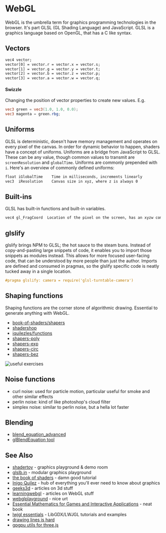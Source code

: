 # WebGL
WebGL is the umbrella term for graphics programming technologies in the
browser. It's part GLSL (GL Shading Language) and JavaScript. GLSL is a
graphics language based on OpenGL, that has a C like syntax.

## Vectors
```txt
vec4 vector;
vector[0] = vector.r = vector.x = vector.s;
vector[1] = vector.g = vector.y = vector.t;
vector[2] = vector.b = vector.z = vector.p;
vector[3] = vector.a = vector.w = vector.q;
```

#### Swizzle
Changing the position of vector properties to create new values. E.g.
```glsl
vec3 green = vec3(1.0, 1.0, 0.0);
vec3 magenta = green.rbg;
```

## Uniforms
GLSL is deterministic, doesn't have memory management and operates on every
pixel of the canvas. In order for dynamic behavior to happen, shaders have a
concept of uniforms. Uniforms are a bridge from JavaScript to GLSL. These can
be any value, though common values to transmit are `screenResolution` and
`globalTime`. Uniforms are commonly prepended with `i`. Here's an overview of
commonly defined uniforms:
```txt
float iGlobalTime    Time in milliseconds, increments linearly
vec3  iResolution    Canvas size in xyz, where z is always 0
```

## Built-ins
GLSL has built-in functions and built-in variables.

```txt
vec4 gl_FragCoord  Location of the pixel on the screen, has an xyzw component
```

## glslify
glslify brings NPM to GLSL; the hot sauce to the steam buns. Instead of
copy-and-pasting large snippets of code, it enables you to import those
snippets as modules instead. This allows for more focused user-facing code,
that can be understood by more people than just the author. Imports are defined
and consumed in pragmas, so the glslify specific code is neatly tucked away
in a single location.
```glsl
#pragma glslify: camera = require('glsl-turntable-camera')
```

## Shaping functions
Shaping functions are the corner stone of algorithmic drawing. Essential to
generate anything with WebGL.
- [book-of-shaders/shapers](http://patriciogonzalezvivo.com/2015/thebookofshaders/05/)
- [shadershop](http://www.cdglabs.org/Shadershop/)
- [iquilezles/functions](http://www.iquilezles.org/www/articles/functions/functions.htm)
- [shapers-poly](http://www.flong.com/texts/code/shapers_poly/)
- [shapers-exp](http://www.flong.com/texts/code/shapers_exp/)
- [shapers-circ](http://www.flong.com/texts/code/shapers_circ/)
- [shapers-bez](http://www.flong.com/texts/code/shapers_bez/)

![useful exercises](http://c4.staticflickr.com/8/7346/9546075099_14b91d8dec_h.jpg)

## Noise functions
- curl noise: used for particle motion, particular useful for smoke and other similar effects
- perlin noise: kind of like photoshop's cloud filter
- simplex noise: similar to perlin noise, but a hella lot faster

## Blending
- [blend_equation_advanced](https://www.opengl.org/registry/specs/NV/blend_equation_advanced.txt)
- [glBlendEquation tool](http://www.andersriggelsen.dk/glblendfunc.php)

## See Also
- [shadertoy](https://www.shadertoy.com/) - graphics playground & demo room
- [glslb.in](http://glslb.in/) - modular graphics playground
- [the book of shaders](http://patriciogonzalezvivo.com/2015/thebookofshaders) - damn good tutorial
- [Inigo Quilez](http://www.iquilezles.org/) - hub of everything you'll ever need to know about graphics
- [geeks3d](http://www.geeks3d.com/) - articles on 3d stuff
- [learningwebgl](http://learningwebgl.com/) - articles on WebGL stuff
- [webglplayground](http://webglplayground.net/gallery) - nice urt
- [Essential Mathematics for Games and Interactive Applications](http://www.amazon.co.uk/dp/0123742978) - neat book
- [lwjgl essentials](https://github.com/mattdesl/lwjgl-basics/wiki) - LibGDX/LWJGL tutorials and examples
- [drawing lines is hard](http://mattdesl.svbtle.com/drawing-lines-is-hard)
- [gpgpu utils for three.js](https://github.com/cabbibo/PhysicsRenderer)

